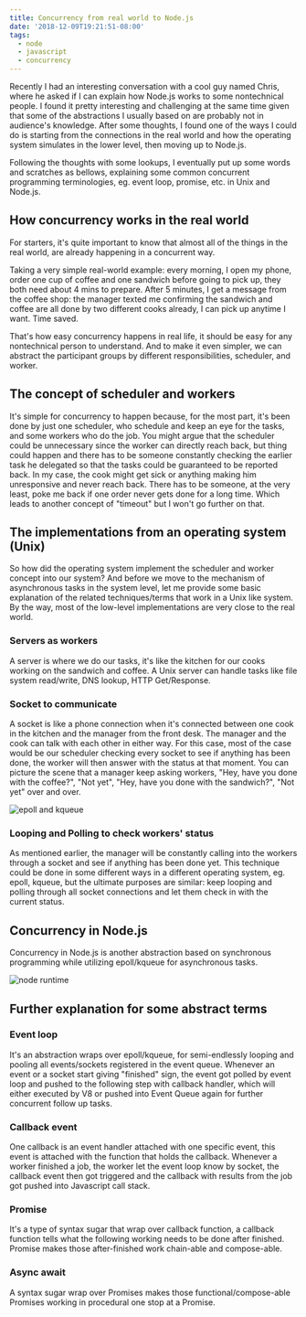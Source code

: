 ```yaml
---
title: Concurrency from real world to Node.js
date: '2018-12-09T19:21:51-08:00'
tags:
  - node
  - javascript
  - concurrency
---
```

Recently I had an interesting conversation with a cool guy named Chris, where he asked if I can explain how Node.js works to some nontechnical people. I found it pretty interesting and challenging at the same time given that some of the abstractions I usually based on are probably not in audience's knowledge. After some thoughts, I found one of the ways I could do is starting from the connections in the real world and how the operating system simulates in the lower level, then moving up to Node.js. 

Following the thoughts with some lookups, I eventually put up some words and scratches as bellows, explaining some common concurrent programming terminologies, eg. event loop, promise, etc. in Unix and Node.js.

## How concurrency works in the real world
For starters, it's quite important to know that almost all of the things in the real world, are already happening in a concurrent way.

Taking a very simple real-world example: every morning, I open my phone, order one cup of coffee and one sandwich before going to pick up, they both need about 4 mins to prepare. After 5 minutes, I get a message from the coffee shop: the manager texted me confirming the sandwich and coffee are all done by two different cooks already, I can pick up anytime I want. Time saved.

That's how easy concurrency happens in real life, it should be easy for any nontechnical person to understand. And to make it even simpler, we can abstract the participant groups by different responsibilities, scheduler, and worker.

## The concept of scheduler and workers
It's simple for concurrency to happen because, for the most part, it's been done by just one scheduler, who schedule and keep an eye for the tasks, and some workers who do the job. You might argue that the scheduler could be unnecessary since the worker can directly reach back, but thing could happen and there has to be someone constantly checking the earlier task he delegated so that the tasks could be guaranteed to be reported back. In my case, the cook might get sick or anything making him unresponsive and never reach back. There has to be someone, at the very least, poke me back if one order never gets done for a long time. Which leads to another concept of "timeout" but I won't go further on that.


## The implementations from an operating system (Unix)
So how did the operating system implement the scheduler and worker concept into our system? And before we move to the mechanism of asynchronous tasks in the system level, let me provide some basic explanation of the related techniques/terms that work in a Unix like system. By the way, most of the low-level implementations are very close to the real world. 

### Servers as workers
A server is where we do our tasks, it's like the kitchen for our cooks working on the sandwich and coffee. A Unix server can handle tasks like file system read/write, DNS lookup, HTTP Get/Response. 

### Socket to communicate
A socket is like a phone connection when it's connected between one cook in the kitchen and the manager from the front desk. The manager and the cook can talk with each other in either way. For this case, most of the case would be our scheduler checking every socket to see if anything has been done, the worker will then answer with the status at that moment. You can picture the scene that a manager keep asking workers, "Hey, have you done with the coffee?", "Not yet", "Hey, have you done with the sandwich?", "Not yet" over and over.

![epoll and kqueue](uploads/epoll.png)

### Looping and Polling to check workers' status
As mentioned earlier, the manager will be constantly calling into the workers through a socket and see if anything has been done yet. This technique could be done in some different ways in a different operating system, eg. epoll, kqueue, but the ultimate purposes are similar: keep looping and polling through all socket connections and let them check in with the current status. 

## Concurrency in Node.js
Concurrency in Node.js is another abstraction based on synchronous programming while utilizing epoll/kqueue for asynchronous tasks.

![node runtime](uploads/node.png)


## Further explanation for some abstract terms
### Event loop
It's an abstraction wraps over epoll/kqueue, for semi-endlessly looping and pooling all events/sockets registered in the event queue. Whenever an event or a socket start giving "finished" sign, the event got polled by event loop and pushed to the following step with callback handler, which will either executed by V8 or pushed into Event Queue again for further concurrent follow up tasks.

### Callback event
One callback is an event handler attached with one specific event, this event is attached with the function that holds the callback. Whenever a worker finished a job, the worker let the event loop know by socket, the callback event then got triggered and the callback with results from the job got pushed into Javascript call stack. 

### Promise
It's a type of syntax sugar that wrap over callback function, a callback function tells what the following working needs to be done after finished. Promise makes those after-finished work chain-able and compose-able. 

### Async await
A syntax sugar wrap over Promises makes those functional/compose-able Promises working in procedural one stop at a Promise. 
